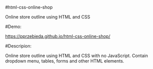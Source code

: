 #html-css-online-shop

Online store outline using HTML and CSS

#Demo:

https://pprzebieda.github.io/html-css-online-shop/

#Descripion:

Online store outline using HTML and CSS with no JavaScript. Contain dropdown menu, tables, forms and other HTML elements.

